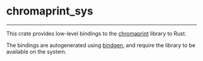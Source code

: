 # chromaprint_sys
---

This crate provides low-level bindings to the [chromaprint][chromaprint] library to Rust.

The bindings are autogenerated using [bindgen][bindgen], and require the library to be available on the system.

[chromaprint]: https://github.com/acoustid/chromaprint
[bindgen]: https://github.com/rust-lang/rust-bindgen
